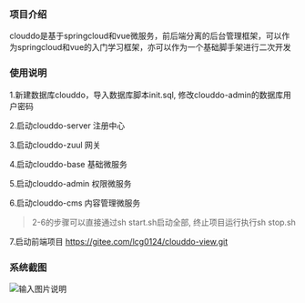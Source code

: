 ### 项目介绍

   clouddo是基于springcloud和vue微服务，前后端分离的后台管理框架，可以作为springcloud和vue的入门学习框架，亦可以作为一个基础脚手架进行二次开发

### 使用说明


1.新建数据库clouddo，导入数据库脚本init.sql, 修改clouddo-admin的数据库用户密码

2.启动clouddo-server 注册中心

3.启动clouddo-zuul 网关

4.启动clouddo-base 基础微服务

5.启动clouddo-admin 权限微服务

6.启动clouddo-cms 内容管理微服务

> 2-6的步骤可以直接通过sh start.sh启动全部, 
终止项目运行执行sh stop.sh

7.启动前端项目 https://gitee.com/lcg0124/clouddo-view.git
### 系统截图
![输入图片说明](https://gitee.com/uploads/images/2018/0525/154945_23b93b75_1204498.png "屏幕截图.png")
